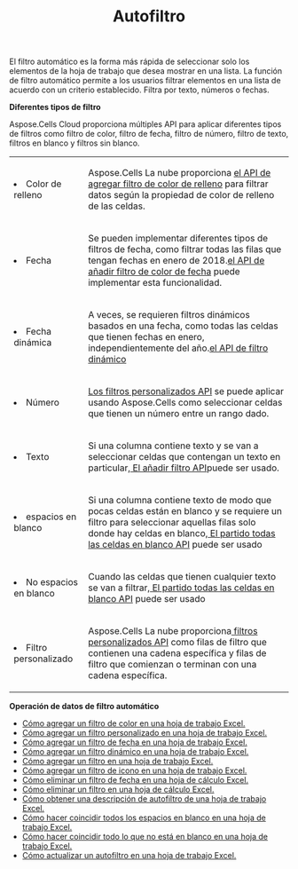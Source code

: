 ﻿---
title: Autofiltro
second_title: Aspose.Cells Cloud Documen
type: docs
url: /es/autofilter/
aliases: [/working-with-autofilter/]
keywords: Get, add， delete, and so on for auto filter on an Excel worksheet
description: Las API de la nube Aspose.Cells admiten obtener, agregar, eliminar, etc. para el filtro automático en una hoja de trabajo Excel. SDK admite tipos de lenguajes de desarrollo. Incluyen Android, C#, Go, Java, NodeJS, Perl, PHP, Python, Ruby y Swift
weight: 100
---
El filtro automático es la forma más rápida de seleccionar solo los elementos de la hoja de trabajo que desea mostrar en una lista. La función de filtro automático permite a los usuarios filtrar elementos en una lista de acuerdo con un criterio establecido. Filtra por texto, números o fechas.



**Diferentes tipos de filtro** 

Aspose.Cells Cloud proporciona múltiples API para aplicar diferentes tipos de filtros como filtro de color, filtro de fecha, filtro de número, filtro de texto, filtros en blanco y filtros sin blanco.

<table class="table table-striped">
  <tr>
  <td class="col-md-2"> <li>Color de relleno</li> </td>
  <td class="col-md-10">
  <p> Aspose.Cells La nube proporciona
 <a href="/cells/es/autofilter/add-color-filter/">el API de agregar filtro de color de relleno</a>
para filtrar datos según la propiedad de color de relleno de las celdas.</p>
  </td>
  </tr>
  <tr>
    <td class="col-md-2"> <li>Fecha</li> </td>
  <td class="col-md-10">
  <p>
 Se pueden implementar diferentes tipos de filtros de fecha, como filtrar todas las filas que tengan fechas en enero de 2018.<a href="/cells/es/autofilter/add-date-filter/">el API de añadir filtro de color de fecha</a> puede implementar esta funcionalidad.
</p>
  </td>
  </tr>
    <tr>
    <td class="col-md-2"> <li>Fecha dinámica</li> </td>
  <td class="col-md-10">
  <p>
 A veces, se requieren filtros dinámicos basados en una fecha, como todas las celdas que tienen fechas en enero, independientemente del año.<a href="/cells/es/autofilter/add-dynamic-filter/">el API de filtro dinámico</a>  
</p>
  </td>
  </tr>
      <tr>
    <td class="col-md-2"> <li>Número</li> </td>
  <td class="col-md-10">
  <p>
<a href="/cells/es/autofilter/add-filter/">Los filtros personalizados API</a> se puede aplicar usando Aspose.Cells como seleccionar celdas que tienen un número entre un rango dado.
</p>
  </td>
  </tr>
        <tr>
    <td class="col-md-2"> <li>Texto</li> </td>
  <td class="col-md-10">
  <p>
 Si una columna contiene texto y se van a seleccionar celdas que contengan un texto en particular,<a href="/cells/es/autofilter/add-filter/"> El añadir filtro API</a>puede ser usado.
</p>
  </td>
  </tr>
          <tr>
    <td class="col-md-2"> <li>espacios en blanco</li> </td>
  <td class="col-md-10">
  <p>

 Si una columna contiene texto de modo que pocas celdas están en blanco y se requiere un filtro para seleccionar aquellas filas solo donde hay celdas en blanco,<a href="/cells/es/autofilter/match-all-blank/"> El partido todas las celdas en blanco API</a> puede ser usado
</p>
  </td>
  </tr>
            <tr>
    <td class="col-md-2"> <li>No espacios en blanco</li> </td>
  <td class="col-md-10">
  <p>

 Cuando las celdas que tienen cualquier texto se van a filtrar,<a href="/cells/es/autofilter/match-all-blank/"> El partido todas las celdas en blanco API</a> puede ser usado
</p>
  </td>
  </tr>
              <tr>
    <td class="col-md-2"> <li>Filtro personalizado</li> </td>
  <td class="col-md-10">
  <p>
 Aspose.Cells La nube proporciona<a href="/cells/es/autofilter/add-dynamic-filter/"> filtros personalizados API</a> como filas de filtro que contienen una cadena específica y filas de filtro que comienzan o terminan con una cadena específica.
</p>
  </td>
  </tr>
</table>


**Operación de datos de filtro automático**

- [Cómo agregar un filtro de color en una hoja de trabajo Excel.](/cells/es/autofilter/add-color-filter/)
- [Cómo agregar un filtro personalizado en una hoja de trabajo Excel.](/cells/es/autofilter/add-custom-filter/)
- [Cómo agregar un filtro de fecha en una hoja de trabajo Excel.](/cells/es/autofilter/add-date-filter/)
- [Cómo agregar un filtro dinámico en una hoja de trabajo Excel.](/cells/es/autofilter/add-dynamic-filter/)
- [Cómo agregar un filtro en una hoja de trabajo Excel.](/cells/es/autofilter/add-filter/)
- [Cómo agregar un filtro de icono en una hoja de trabajo Excel.](/cells/es/autofilter/add-icon-filter/)
- [Cómo eliminar un filtro de fecha en una hoja de cálculo Excel.](/cells/es/autofilter/delete-a-date-filter/)
- [Cómo eliminar un filtro en una hoja de cálculo Excel.](/cells/es/delete-filter/)
- [Cómo obtener una descripción de autofiltro de una hoja de trabajo Excel.](/cells/es/autofilter/get/)
- [Cómo hacer coincidir todos los espacios en blanco en una hoja de trabajo Excel.](/cells/es/autofilter/match-all-blank/)
- [Cómo hacer coincidir todo lo que no está en blanco en una hoja de trabajo Excel.](/cells/es/autofilter/match-all-non-blank/)
- [Cómo actualizar un autofiltro en una hoja de trabajo Excel.](/cells/es/autofilter/refresh/)

